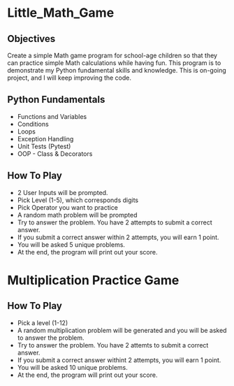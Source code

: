 # Little_Math_Game

## Objectives
Create a simple Math game program for school-age children so that they can practice simple Math calculations while having fun. 
This program is to demonstrate my Python fundamental skills and knowledge.
This is on-going project, and I will keep improving the code. 

## Python Fundamentals
+ Functions and Variables
+ Conditions
+ Loops
+ Exception Handling
+ Unit Tests (Pytest)
+ OOP - Class & Decorators

## How To Play
+ 2 User Inputs will be prompted.
+ Pick Level (1-5), which corresponds digits
+ Pick Operator you want to practice
+ A random math problem will be prompted
+ Try to answer the problem. You have 2 attempts to submit a correct answer.
+ If you submit a correct answer within 2 attempts, you will earn 1 point. 
+ You will be asked 5 unique problems. 
+ At the end, the program will print out your score. 

# Multiplication Practice Game
## How To Play
+ Pick a level (1-12)
+ A random multiplication problem will be generated and you will be asked to answer the problem.
+ Try to answer the problem. You have 2 attemts to submit a correct answer. 
+ If you submit a correct answer withint 2 attempts, you will earn 1 point. 
+ You will be asked 10 unique problems. 
+ At the end, the program will print out your score. 
